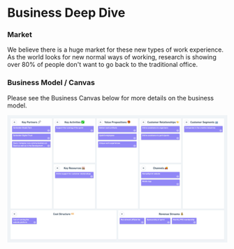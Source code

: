 # Business Deep Dive

### Market

We believe there is a huge market for these new types of work experience. As the world looks for new normal ways of working, research is showing over 80% of people don't want to go back to the traditional office.

### Business Model / Canvas

Please see the Business Canvas below for more details on the business model.

![BusinessCanvas](https://github.com/createistic/resources/blob/main/images/business-canvas.png)
